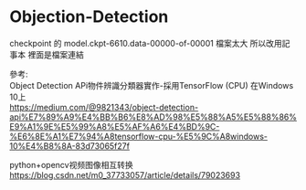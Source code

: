 # Objection-Detection  

checkpoint 的 model.ckpt-6610.data-00000-of-00001 檔案太大 所以改用記事本 裡面是檔案連結
  
參考:  
Object Detection APi物件辨識分類器實作-採用TensorFlow (CPU) 在Windows 10上  
https://medium.com/@9821343/object-detection-api%E7%89%A9%E4%BB%B6%E8%AD%98%E5%88%A5%E5%88%86%E9%A1%9E%E5%99%A8%E5%AF%A6%E4%BD%9C-%E6%8E%A1%E7%94%A8tensorflow-cpu-%E5%9C%A8windows-10%E4%B8%8A-83d73065f27f  

python+opencv视频图像相互转换  
https://blog.csdn.net/m0_37733057/article/details/79023693
